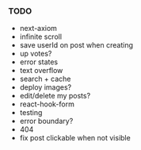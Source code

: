 ### TODO

- next-axiom
- infinite scroll
- save userId on post when creating
- up votes?
- error states
- text overflow
- search + cache
- deploy images?
- edit/delete my posts?
- react-hook-form
- testing
- error boundary?
- 404
- fix post clickable when not visible
